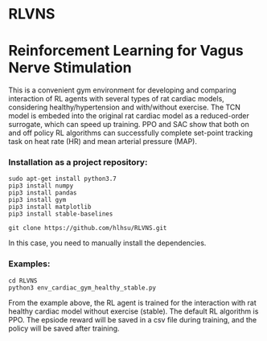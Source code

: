 # RLVNS
# Reinforcement Learning for Vagus Nerve Stimulation



This is a convenient gym environment for developing and comparing interaction of RL agents with several types of rat cardiac models, considering healthy/hypertension and with/without exercise. The TCN model is embeded into the original rat cardiac model as a reduced-order surrogate, which can speed up training. PPO and SAC show that both on and off policy RL algorithms can successfully complete set-point tracking task on heat rate (HR) and mean arterial pressure (MAP).



### Installation as a project repository:

```
sudo apt-get install python3.7
pip3 install numpy
pip3 install pandas
pip3 install gym
pip3 install matplotlib
pip3 install stable-baselines

git clone https://github.com/hlhsu/RLVNS.git
```

In this case, you need to manually install the dependencies.

### Examples:

```
cd RLVNS
python3 env_cardiac_gym_healthy_stable.py
```
From the example above, the RL agent is trained for the interaction with rat healthy cardiac model without exercise (stable). The default RL algorithm is PPO. The epsiode reward will be saved in a csv file during training, and the policy will be saved after training.
